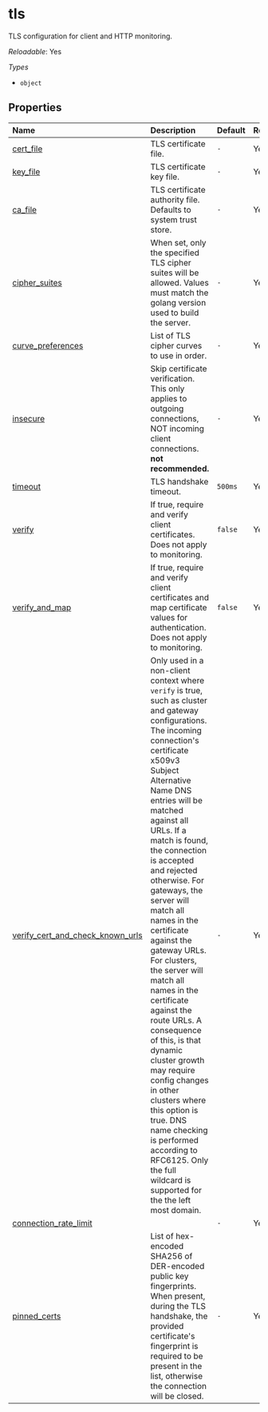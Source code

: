 # tls

TLS configuration for client and HTTP monitoring.

*Reloadable*: Yes

*Types*

- `object`


## Properties

| Name | Description | Default | Reloadable |
| :--- | :---------- | :------ | :--------- |
| [cert_file](/ref/config/tls/cert_file) | TLS certificate file. | `-` | Yes |
| [key_file](/ref/config/tls/key_file) | TLS certificate key file. | `-` | Yes |
| [ca_file](/ref/config/tls/ca_file) | TLS certificate authority file. Defaults to system trust store. | `-` | Yes |
| [cipher_suites](/ref/config/tls/cipher_suites) | When set, only the specified TLS cipher suites will be allowed. Values must match the golang version used to build the server. | `-` | Yes |
| [curve_preferences](/ref/config/tls/curve_preferences) | List of TLS cipher curves to use in order. | `-` | Yes |
| [insecure](/ref/config/tls/insecure) | Skip certificate verification. This only applies to outgoing connections, NOT incoming client connections. **not recommended.** | `-` | Yes |
| [timeout](/ref/config/tls/timeout) | TLS handshake timeout. | ``500ms`` | Yes |
| [verify](/ref/config/tls/verify) | If true, require and verify client certificates. Does not apply to monitoring. | ``false`` | Yes |
| [verify_and_map](/ref/config/tls/verify_and_map) | If true, require and verify client certificates and map certificate values for authentication. Does not apply to monitoring. | ``false`` | Yes |
| [verify_cert_and_check_known_urls](/ref/config/tls/verify_cert_and_check_known_urls) | Only used in a non-client context where `verify` is true, such as cluster and gateway configurations. The incoming connection's certificate x509v3 Subject Alternative Name DNS entries will be matched against all URLs. If a match is found, the connection is accepted and rejected otherwise.  For gateways, the server will match all names in the certificate against the gateway URLs.  For clusters, the server will match all names in the certificate against the route URLs.  A consequence of this, is that dynamic cluster growth may require config changes in other clusters where this option is true. DNS name checking is performed according to RFC6125. Only the full wildcard is supported for the the left most domain. | `-` | Yes |
| [connection_rate_limit](/ref/config/tls/connection_rate_limit) |  | `-` | Yes |
| [pinned_certs](/ref/config/tls/pinned_certs) | List of hex-encoded SHA256 of DER-encoded public key fingerprints. When present, during the TLS handshake, the provided certificate's fingerprint is required to be present in the list, otherwise the connection will be closed. | `-` | Yes |

